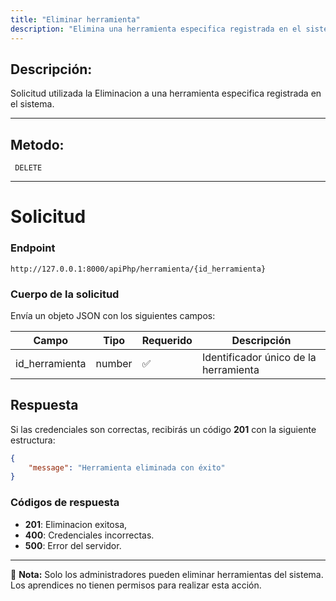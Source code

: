 ```yaml
---
title: "Eliminar herramienta"
description: "Elimina una herramienta especifica registrada en el sistema."
---
```



## Descripción:
Solicitud utilizada la Eliminacion a una herramienta especifica registrada en el sistema.

---


## Metodo: 
```
 DELETE
```
---


# **Solicitud**

### **Endpoint**
```
http://127.0.0.1:8000/apiPhp/herramienta/{id_herramienta}
```

### **Cuerpo de la solicitud**
Envía un objeto JSON con los siguientes campos:


| Campo           | Tipo   | Requerido | Descripción                |
|----------------|--------|-----------|-----------------------------|
| id_herramienta             | number | ✅       | Identificador único de la herramienta  |

## **Respuesta**

Si las credenciales son correctas, recibirás un código **201** con la siguiente estructura:

```json
{
    "message": "Herramienta eliminada con éxito"
}
```


### **Códigos de respuesta**
- **201**: Eliminacion exitosa, 
- **400**: Credenciales incorrectas.
- **500**: Error del servidor.

---

📄 **Nota:** Solo los administradores pueden eliminar herramientas del sistema. Los aprendices no tienen permisos para realizar esta acción.
